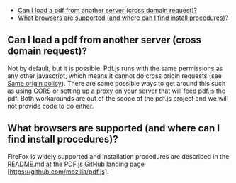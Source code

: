 * [Can I load a pdf from another server (cross domain request)?](#faq-xhr)
* [What browsers are supported (and where can I find install procedures)?](#faq-yis)


<a name="faq-xhr"></a>
## Can I load a pdf from another server (cross domain request)?
Not by default, but it is possible.  Pdf.js runs with the same permissions as any other javascript, which means it cannot do cross origin requests (see [Same origin policy](http://en.wikipedia.org/wiki/Same_origin_policy)).  There are some possible ways to get around this such as using [CORS](http://enable-cors.org/) or setting up a proxy on your server that will feed pdf.js the pdf.  Both workarounds are out of the scope of the pdf.js project and we will not provide code to do either.

<a name="faq-yis"></a>
## What browsers are supported (and where can I find install procedures)?
FireFox is widely supported and installation procedures are described in the README.md at the PDF.js GitHub landing page [https://github.com/mozilla/pdf.js]. 

